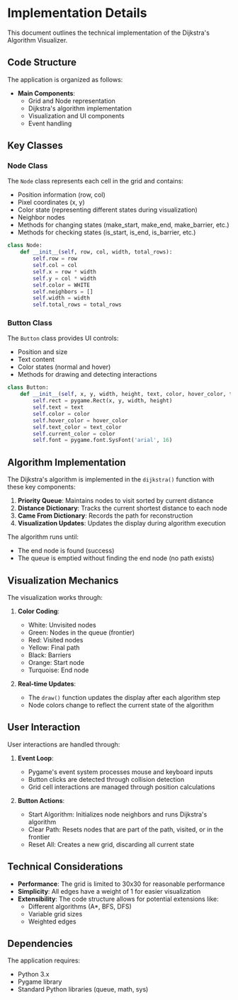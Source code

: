# Implementation Details

This document outlines the technical implementation of the Dijkstra's Algorithm Visualizer.

## Code Structure

The application is organized as follows:

- **Main Components**:
  - Grid and Node representation
  - Dijkstra's algorithm implementation
  - Visualization and UI components
  - Event handling

## Key Classes

### Node Class

The `Node` class represents each cell in the grid and contains:

- Position information (row, col)
- Pixel coordinates (x, y)
- Color state (representing different states during visualization)
- Neighbor nodes
- Methods for changing states (make_start, make_end, make_barrier, etc.)
- Methods for checking states (is_start, is_end, is_barrier, etc.)

```python
class Node:
    def __init__(self, row, col, width, total_rows):
        self.row = row
        self.col = col
        self.x = row * width
        self.y = col * width
        self.color = WHITE
        self.neighbors = []
        self.width = width
        self.total_rows = total_rows
```

### Button Class

The `Button` class provides UI controls:

- Position and size
- Text content
- Color states (normal and hover)
- Methods for drawing and detecting interactions

```python
class Button:
    def __init__(self, x, y, width, height, text, color, hover_color, text_color=BLACK):
        self.rect = pygame.Rect(x, y, width, height)
        self.text = text
        self.color = color
        self.hover_color = hover_color
        self.text_color = text_color
        self.current_color = color
        self.font = pygame.font.SysFont('arial', 16)
```

## Algorithm Implementation

The Dijkstra's algorithm is implemented in the `dijkstra()` function with these key components:

1. **Priority Queue**: Maintains nodes to visit sorted by current distance
2. **Distance Dictionary**: Tracks the current shortest distance to each node
3. **Came From Dictionary**: Records the path for reconstruction
4. **Visualization Updates**: Updates the display during algorithm execution

The algorithm runs until:
- The end node is found (success)
- The queue is emptied without finding the end node (no path exists)

## Visualization Mechanics

The visualization works through:

1. **Color Coding**:
   - White: Unvisited nodes
   - Green: Nodes in the queue (frontier)
   - Red: Visited nodes
   - Yellow: Final path
   - Black: Barriers
   - Orange: Start node
   - Turquoise: End node

2. **Real-time Updates**:
   - The `draw()` function updates the display after each algorithm step
   - Node colors change to reflect the current state of the algorithm

## User Interaction

User interactions are handled through:

1. **Event Loop**:
   - Pygame's event system processes mouse and keyboard inputs
   - Button clicks are detected through collision detection
   - Grid cell interactions are managed through position calculations

2. **Button Actions**:
   - Start Algorithm: Initializes node neighbors and runs Dijkstra's algorithm
   - Clear Path: Resets nodes that are part of the path, visited, or in the frontier
   - Reset All: Creates a new grid, discarding all current state

## Technical Considerations

- **Performance**: The grid is limited to 30x30 for reasonable performance
- **Simplicity**: All edges have a weight of 1 for easier visualization
- **Extensibility**: The code structure allows for potential extensions like:
  - Different algorithms (A*, BFS, DFS)
  - Variable grid sizes
  - Weighted edges

## Dependencies

The application requires:
- Python 3.x
- Pygame library
- Standard Python libraries (queue, math, sys)